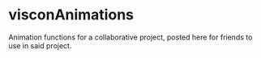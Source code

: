 # visconAnimations
Animation functions for a collaborative project, posted here for friends to use in said project. 
